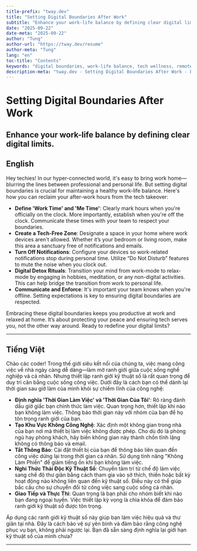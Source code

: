 ```yaml
---
title-prefix: "tway.dev"
title: "Setting Digital Boundaries After Work"
subtitle: "Enhance your work-life balance by defining clear digital limits."
date: "2025-09-22"
date-meta: "2025-09-22"
author: "Tung"
author-url: "https://tway.dev/resume"
author-meta: "Tung"
lang: "en"
toc-title: "Contents"
keywords: "digital boundaries, work-life balance, tech wellness, remote work, productivity"
description-meta: "tway.dev - Setting Digital Boundaries After Work - Enhance your work-life balance by defining clear digital limits."
---
```


# Setting Digital Boundaries After Work
## Enhance your work-life balance by defining clear digital limits.

## English
Hey techies! In our hyper-connected world, it's easy to bring work home—blurring the lines between professional and personal life. But setting digital boundaries is crucial for maintaining a healthy work-life balance. Here's how you can reclaim your after-work hours from the tech takeover:

- **Define 'Work Time' and 'Me Time'**: Clearly mark hours when you're officially on the clock. More importantly, establish when you're off the clock. Communicate these times with your team to respect your boundaries.
- **Create a Tech-Free Zone**: Designate a space in your home where work devices aren't allowed. Whether it’s your bedroom or living room, make this area a sanctuary free of notifications and emails.
- **Turn Off Notifications**: Configure your devices so work-related notifications stop during personal time. Utilize “Do Not Disturb” features to mute the noise when you clock out.
- **Digital Detox Rituals**: Transition your mind from work-mode to relax-mode by engaging in hobbies, meditation, or any non-digital activities. This can help bridge the transition from work to personal life.
- **Communicate and Enforce**: It's important your team knows when you're offline. Setting expectations is key to ensuring digital boundaries are respected.

Embracing these digital boundaries keeps you productive at work and relaxed at home. It’s about protecting your peace and ensuring tech serves you, not the other way around. Ready to redefine your digital limits?

---

## Tiếng Việt
Chào các coder! Trong thế giới siêu kết nối của chúng ta, việc mang công việc về nhà ngày càng dễ dàng—làm mờ ranh giới giữa cuộc sống nghề nghiệp và cá nhân. Nhưng thiết lập ranh giới kỹ thuật số là rất quan trọng để duy trì cân bằng cuộc sống công việc. Dưới đây là cách bạn có thể dành lại thời gian sau giờ làm của mình khỏi sự chiếm lĩnh của công nghệ:

- **Định nghĩa 'Thời Gian Làm Việc' và 'Thời Gian Của Tôi'**: Rõ ràng đánh dấu giờ giấc bạn chính thức làm việc. Quan trọng hơn, thiết lập khi nào bạn không làm việc. Thông báo thời gian này với nhóm của bạn để họ tôn trọng ranh giới của bạn.
- **Tạo Khu Vực Không Công Nghệ**: Xác định một không gian trong nhà của bạn nơi mà thiết bị làm việc không được phép. Cho dù đó là phòng ngủ hay phòng khách, hãy biến không gian này thành chốn tĩnh lặng không có thông báo và email.
- **Tắt Thông Báo**: Cài đặt thiết bị của bạn để thông báo liên quan đến công việc dừng lại trong thời gian cá nhân. Sử dụng tính năng "Không Làm Phiền" để giảm tiếng ồn khi bạn không làm việc.
- **Nghi Thức Thải Độc Kỹ Thuật Số**: Chuyển tâm trí từ chế độ làm việc sang chế độ thư giãn bằng cách tham gia vào sở thích, thiền hoặc bất kỳ hoạt động nào không liên quan đến kỹ thuật số. Điều này có thể giúp bắc cầu cho sự chuyển đổi từ công việc sang cuộc sống cá nhân.
- **Giao Tiếp và Thực Thi**: Quan trọng là bạn phải cho nhóm biết khi nào bạn đang ngoại tuyến. Việc thiết lập kỳ vọng là chìa khóa để đảm bảo ranh giới kỹ thuật số được tôn trọng.

Áp dụng các ranh giới kỹ thuật số này giúp bạn làm việc hiệu quả và thư giãn tại nhà. Đây là cách bảo vệ sự yên bình và đảm bảo rằng công nghệ phục vụ bạn, không phải ngược lại. Bạn đã sẵn sàng định nghĩa lại giới hạn kỹ thuật số của mình chưa?

---